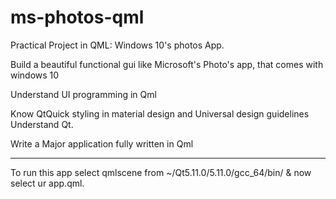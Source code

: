 # ms-photos-qml
Practical Project in QML: Windows 10's photos App.

Build a beautiful functional gui like Microsoft's Photo's app, that comes with windows 10

Understand UI programming in Qml

Know QtQuick styling in material design and Universal design guidelines
Understand Qt.

Write a Major application fully written in Qml
__________________________________________________________________________________________
To run this app select qmlscene from ~/Qt5.11.0/5.11.0/gcc_64/bin/ & now select ur app.qml.
